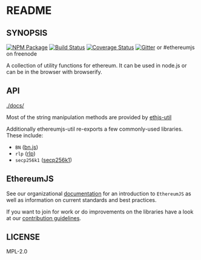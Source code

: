# README

## SYNOPSIS

[![NPM Package](https://img.shields.io/npm/v/ethereumjs-util.svg?style=flat-square)](https://www.npmjs.org/package/ethereumjs-util) [![Build Status](https://img.shields.io/travis/ethereumjs/ethereumjs-util.svg?branch=master&style=flat-square)](https://travis-ci.org/ethereumjs/ethereumjs-util) [![Coverage Status](https://img.shields.io/coveralls/ethereumjs/ethereumjs-util.svg?style=flat-square)](https://coveralls.io/r/ethereumjs/ethereumjs-util) [![Gitter](https://img.shields.io/gitter/room/ethereum/ethereumjs-lib.svg?style=flat-square)](https://gitter.im/ethereum/ethereumjs-lib) or \#ethereumjs on freenode

A collection of utility functions for ethereum. It can be used in node.js or can be in the browser with browserify.

## API

[./docs/](https://github.com/giulibar/Konect/tree/36adf0373135e1ba10f3740caa61d089557aa08e/node_modules/ethereumjs-abi/node_modules/ethereumjs-util/docs/README.md)

Most of the string manipulation methods are provided by [ethjs-util](https://github.com/ethjs/ethjs-util)

Additionally ethereumjs-util re-exports a few commonly-used libraries. These include:

* `BN` \([bn.js](https://github.com/indutny/bn.js)\)
* `rlp` \([rlp](https://github.com/ethereumjs/rlp)\)
* `secp256k1` \([secp256k1](https://github.com/cryptocoinjs/secp256k1-node/)\)

## EthereumJS

See our organizational [documentation](https://ethereumjs.readthedocs.io) for an introduction to `EthereumJS` as well as information on current standards and best practices.

If you want to join for work or do improvements on the libraries have a look at our [contribution guidelines](https://ethereumjs.readthedocs.io/en/latest/contributing.html).

## LICENSE

MPL-2.0


